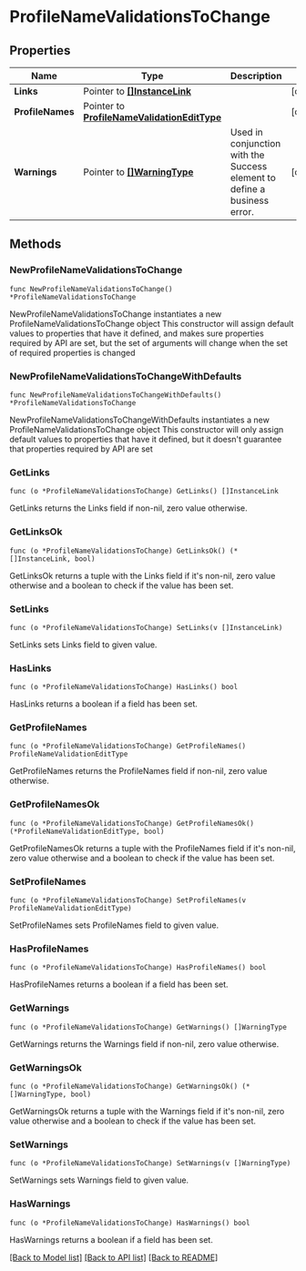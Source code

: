 # ProfileNameValidationsToChange

## Properties

Name | Type | Description | Notes
------------ | ------------- | ------------- | -------------
**Links** | Pointer to [**[]InstanceLink**](InstanceLink.md) |  | [optional] 
**ProfileNames** | Pointer to [**ProfileNameValidationEditType**](ProfileNameValidationEditType.md) |  | [optional] 
**Warnings** | Pointer to [**[]WarningType**](WarningType.md) | Used in conjunction with the Success element to define a business error. | [optional] 

## Methods

### NewProfileNameValidationsToChange

`func NewProfileNameValidationsToChange() *ProfileNameValidationsToChange`

NewProfileNameValidationsToChange instantiates a new ProfileNameValidationsToChange object
This constructor will assign default values to properties that have it defined,
and makes sure properties required by API are set, but the set of arguments
will change when the set of required properties is changed

### NewProfileNameValidationsToChangeWithDefaults

`func NewProfileNameValidationsToChangeWithDefaults() *ProfileNameValidationsToChange`

NewProfileNameValidationsToChangeWithDefaults instantiates a new ProfileNameValidationsToChange object
This constructor will only assign default values to properties that have it defined,
but it doesn't guarantee that properties required by API are set

### GetLinks

`func (o *ProfileNameValidationsToChange) GetLinks() []InstanceLink`

GetLinks returns the Links field if non-nil, zero value otherwise.

### GetLinksOk

`func (o *ProfileNameValidationsToChange) GetLinksOk() (*[]InstanceLink, bool)`

GetLinksOk returns a tuple with the Links field if it's non-nil, zero value otherwise
and a boolean to check if the value has been set.

### SetLinks

`func (o *ProfileNameValidationsToChange) SetLinks(v []InstanceLink)`

SetLinks sets Links field to given value.

### HasLinks

`func (o *ProfileNameValidationsToChange) HasLinks() bool`

HasLinks returns a boolean if a field has been set.

### GetProfileNames

`func (o *ProfileNameValidationsToChange) GetProfileNames() ProfileNameValidationEditType`

GetProfileNames returns the ProfileNames field if non-nil, zero value otherwise.

### GetProfileNamesOk

`func (o *ProfileNameValidationsToChange) GetProfileNamesOk() (*ProfileNameValidationEditType, bool)`

GetProfileNamesOk returns a tuple with the ProfileNames field if it's non-nil, zero value otherwise
and a boolean to check if the value has been set.

### SetProfileNames

`func (o *ProfileNameValidationsToChange) SetProfileNames(v ProfileNameValidationEditType)`

SetProfileNames sets ProfileNames field to given value.

### HasProfileNames

`func (o *ProfileNameValidationsToChange) HasProfileNames() bool`

HasProfileNames returns a boolean if a field has been set.

### GetWarnings

`func (o *ProfileNameValidationsToChange) GetWarnings() []WarningType`

GetWarnings returns the Warnings field if non-nil, zero value otherwise.

### GetWarningsOk

`func (o *ProfileNameValidationsToChange) GetWarningsOk() (*[]WarningType, bool)`

GetWarningsOk returns a tuple with the Warnings field if it's non-nil, zero value otherwise
and a boolean to check if the value has been set.

### SetWarnings

`func (o *ProfileNameValidationsToChange) SetWarnings(v []WarningType)`

SetWarnings sets Warnings field to given value.

### HasWarnings

`func (o *ProfileNameValidationsToChange) HasWarnings() bool`

HasWarnings returns a boolean if a field has been set.


[[Back to Model list]](../README.md#documentation-for-models) [[Back to API list]](../README.md#documentation-for-api-endpoints) [[Back to README]](../README.md)


